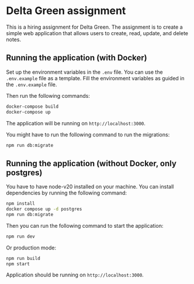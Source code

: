# Delta Green assignment

This is a hiring assignment for Delta Green. The assignment is to create a simple web application that allows users to
create, read, update, and delete notes.

## Running the application (with Docker)

Set up the environment variables in the `.env` file. You can use the `.env.example` file as a template.
Fill the environment variables as guided in the `.env.example` file.

Then run the following commands:

```bash
docker-compose build
docker-compose up
```

The application will be running on `http://localhost:3000`.

You might have to run the following command to run the migrations:

```bash
npm run db:migrate
```

## Running the application (without Docker, only postgres)

You have to have node-v20 installed on your machine. You can install dependencies by running the following command:

```bash
npm install
docker compose up -d postgres
npm run db:migrate
```

Then you can run the following command to start the application:

```bash
npm run dev
```

Or production mode:

```bash
npm run build
npm start
```

Application should be running on `http://localhost:3000`.